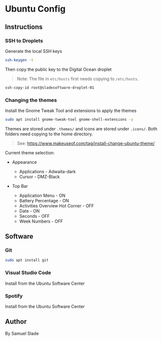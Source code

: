 # Ubuntu Config

## Instructions

### SSH to Droplets
Generate the local SSH keys
```bash
ssh-keygen -t
```

Then copy the public key to the Digital Ocean droplet
> Note: The file in `etc/hosts` first needs copying to `/etc/hosts`.
```bash
ssh-copy-id root@sladesoftware-droplet-01
```

### Changing the themes
Install the Gnome Tweak Tool and extensions to apply the themes
```bash
sudo apt install gnome-tweak-tool gnome-shell-extensions -y
```

Themes are stored under `.themes/` and icons are stored under `.icons/`. Both
folders need copying to the home directory.

> See: https://www.makeuseof.com/tag/install-change-ubuntu-theme/

Current theme selection:
- Appearance
  - Applications - Adwaita-dark
  - Cursor - DMZ-Black

- Top Bar
  - Application Menu - ON
  - Battery Percentage - ON
  - Activities Overview Hot Corner - OFF
  - Date - ON
  - Seconds - OFF
  - Week Numbers - OFF

## Software
### Git
```bash
sudo apt install git
```

### Visual Studio Code
Install from the Ubuntu Software Center

### Spotify
Install from the Ubuntu Software Center

## Author
By Samuel Slade
